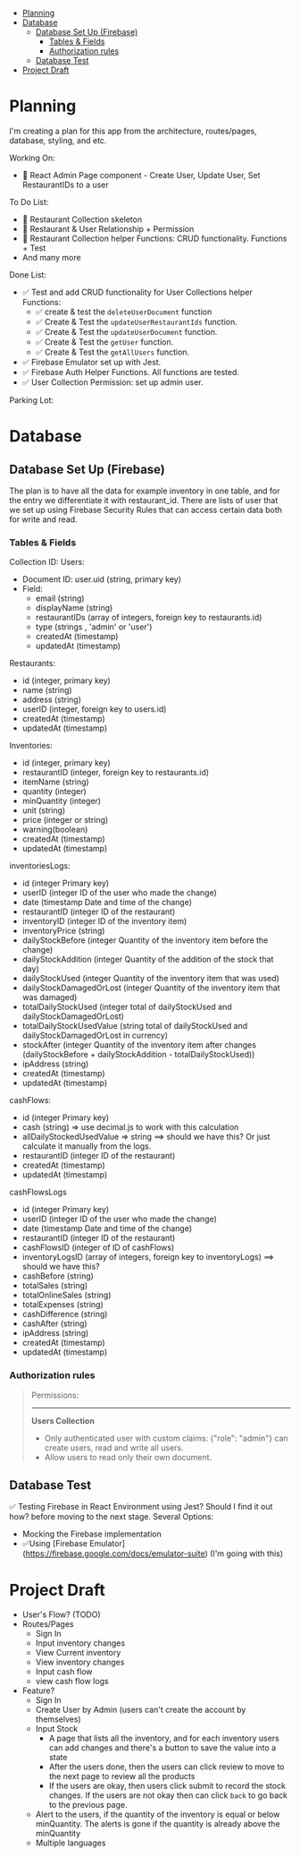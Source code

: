 <!-- TOC start (generated with https://github.com/derlin/bitdowntoc) -->

- [Planning](#planning)
- [Database](#database)
  - [Database Set Up (Firebase)](#database-set-up-firebase)
    - [Tables & Fields](#tables-fields)
    - [Authorization rules](#authorization-rules)
  - [Database Test](#database-test)
- [Project Draft](#project-draft)

<!-- TOC end -->

<!-- TOC --><a name="planning"></a>

# Planning

I'm creating a plan for this app from the architecture, routes/pages, database, styling, and etc.

Working On:

- 📝 React Admin Page component - Create User, Update User, Set RestaurantIDs to a user

To Do List:

- 📝 Restaurant Collection skeleton
- 📝 Restaurant & User Relationship + Permission
- 📝 Restaurant Collection helper Functions: CRUD functionality. Functions + Test
- And many more

Done List:

- ✅ Test and add CRUD functionality for User Collections helper Functions:
  - ✅ create & test the `deleteUserDocument` function
  - ✅ Create & Test the `updateUserRestaurantIds` function.
  - ✅ Create & Test the `updateUserDocument` function.
  - ✅ Create & Test the `getUser` function.
  - ✅ Create & Test the `getAllUsers` function.
- ✅ Firebase Emulator set up with Jest.
- ✅ Firebase Auth Helper Functions. All functions are tested.
- ✅ User Collection Permission: set up admin user.

Parking Lot:

<!-- TOC --><a name="database"></a>

# Database

<!-- TOC --><a name="database-set-up-firebase"></a>

## Database Set Up (Firebase)

The plan is to have all the data for example inventory in one table, and for the entry we differentiate it with restaurant_id. There are lists of user that we set up using Firebase Security Rules that can access certain data both for write and read.

<!-- TOC --><a name="tables-fields"></a>

### Tables & Fields

Collection ID: Users:

- Document ID: user.uid (string, primary key)
- Field:
  - email (string)
  - displayName (string)
  - restaurantIDs (array of integers, foreign key to restaurants.id)
  - type (strings , 'admin' or 'user')
  - createdAt (timestamp)
  - updatedAt (timestamp)

Restaurants:

- id (integer, primary key)
- name (string)
- address (string)
- userID (integer, foreign key to users.id)
- createdAt (timestamp)
- updatedAt (timestamp)

Inventories:

- id (integer, primary key)
- restaurantID (integer, foreign key to restaurants.id)
- itemName (string)
- quantity (integer)
- minQuantity (integer)
- unit (string)
- price (integer or string)
- warning(boolean)
- createdAt (timestamp)
- updatedAt (timestamp)

inventoriesLogs:

- id (integer Primary key)
- userID (integer ID of the user who made the change)
- date (timestamp Date and time of the change)
- restaurantID (integer ID of the restaurant)
- inventoryID (integer ID of the inventory item)
- inventoryPrice (string)
- dailyStockBefore (integer Quantity of the inventory item before the change)
- dailyStockAddition (integer Quantity of the addition of the stock that day)
- dailyStockUsed (integer Quantity of the inventory item that was used)
- dailyStockDamagedOrLost (integer Quantity of the inventory item that was damaged)
- totalDailyStockUsed (integer total of dailyStockUsed and dailyStockDamagedOrLost)
- totalDailyStockUsedValue (string total of dailyStockUsed and dailyStockDamagedOrLost in currency)
- stockAfter (integer Quantity of the inventory item after changes (dailyStockBefore + dailyStockAddition - totalDailyStockUsed))
- ipAddress (string)
- createdAt (timestamp)
- updatedAt (timestamp)

cashFlows:

- id (integer Primary key)
- cash (string) => use decimal.js to work with this calculation
- allDailyStockedUsedValue => string ==> should we have this? Or just calculate it manually from the logs.
- restaurantID (integer ID of the restaurant)
- createdAt (timestamp)
- updatedAt (timestamp)

cashFlowsLogs

- id (integer Primary key)
- userID (integer ID of the user who made the change)
- date (timestamp Date and time of the change)
- restaurantID (integer ID of the restaurant)
- cashFlowsID (integer of ID of cashFlows)
- inventoryLogsID (array of integers, foreign key to inventoryLogs) ==> should we have this?
- cashBefore (string)
- totalSales (string)
- totalOnlineSales (string)
- totalExpenses (string)
- cashDifference (string)
- cashAfter (string)
- ipAddress (string)
- createdAt (timestamp)
- updatedAt (timestamp)

<!-- TOC --><a name="authorization-rules"></a>

### Authorization rules

> Permissions:
>
> ---
>
> **Users Collection**
>
> - Only authenticated user with custom claims: {"role": "admin"} can create users, read and write all users.
> - Allow users to read only their own document.

<!-- TOC --><a name="database-test"></a>

## Database Test

✅ Testing Firebase in React Environment using Jest? Should I find it out how? before moving to the next stage.
Several Options:

- Mocking the Firebase implementation
- ✅Using [Firebase Emulator] (https://firebase.google.com/docs/emulator-suite) (I'm going with this)

<!-- TOC --><a name="project-draft"></a>

# Project Draft

- User's Flow? (TODO)
- Routes/Pages
  - Sign In
  - Input inventory changes
  - View Current inventory
  - View inventory changes
  - Input cash flow
  - view cash flow logs
- Feature?
  - Sign In
  - Create User by Admin (users can't create the account by themselves)
  - Input Stock
    - A page that lists all the inventory, and for each inventory users can add changes and there's a button to save the value into a state
    - After the users done, then the users can click review to move to the next page to review all the products
    - If the users are okay, then users click submit to record the stock changes. If the users are not okay then can click `back` to go back to the previous page.
  - Alert to the users, if the quantity of the inventory is equal or below minQuantity. The alerts is gone if the quantity is already above the minQuantity
  - Multiple languages
